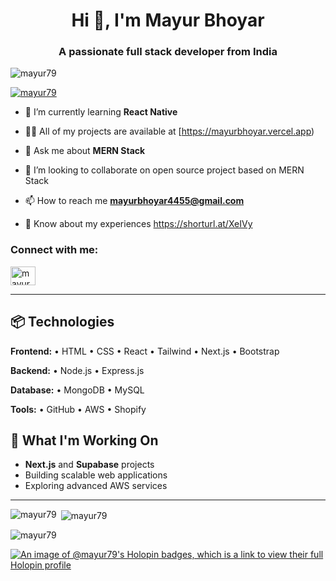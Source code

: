 
###
<h1 align="center">Hi 👋, I'm Mayur Bhoyar</h1>
<h3 align="center">A passionate full stack developer from India</h3>

<p align="left"> <img src="https://komarev.com/ghpvc/?username=mayur79&label=Profile%20views&color=0e75b6&style=flat" alt="mayur79" /> </p>

<p align="left"> <a href="https://github.com/ryo-ma/github-profile-trophy"><img src="https://github-profile-trophy.vercel.app/?username=mayur79" alt="mayur79" /></a> </p>

- 🌱 I’m currently learning **React Native**

- 👨‍💻 All of my projects are available at [https://mayurbhoyar.vercel.app)

- 💬 Ask me about **MERN Stack**
  
- 👯 I’m looking to collaborate on open source project based on MERN Stack
  
- 📫 How to reach me **mayurbhoyar4455@gmail.com**

- 📄 Know about my experiences https://shorturl.at/XeIVy

<h3 align="left">Connect with me:</h3>
<p align="left">
<a href="https://linkedin.com/in/mayurb79" target="blank"><img align="center" src="https://raw.githubusercontent.com/rahuldkjain/github-profile-readme-generator/master/src/images/icons/Social/linked-in-alt.svg" alt="mayurb79" height="30" width="40" /></a>
</p>

<hr>

<h2>📦 Technologies</h2>

<p>
  <strong>Frontend:</strong> • HTML • CSS • React • Tailwind • Next.js • Bootstrap
</p>
<p>
  <strong>Backend:</strong> • Node.js • Express.js
</p>
<p>
  <strong>Database:</strong> • MongoDB • MySQL
</p>
<p>
  <strong>Tools:</strong> • GitHub • AWS • Shopify
</p>



<h2>🚀 <strong>What I'm Working On</strong></h2>
<ul>
  <li><strong>Next.js</strong> and <strong>Supabase</strong> projects</li>
  <li>Building scalable web applications</li>
  <li>Exploring advanced AWS services</li>
</ul>

<hr>


<p><img align="left" src="https://github-readme-stats.vercel.app/api/top-langs?username=mayur79&show_icons=true&locale=en&layout=compact" alt="mayur79" /></p>

<p>&nbsp;<img align="center" src="https://github-readme-stats.vercel.app/api?username=mayur79&show_icons=true&locale=en" alt="mayur79" /></p>

<p><img align="center" src="https://github-readme-streak-stats.herokuapp.com/?user=mayur79&" alt="mayur79" /></p>

[![An image of @mayur79's Holopin badges, which is a link to view their full Holopin profile](https://holopin.me/mayur79)](https://holopin.io/@mayur79)
